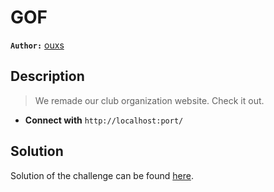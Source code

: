 # GOF

**`Author:`** [ouxs](github.com/ouxs-19)

## Description

> We remade our club organization website.
> Check it out.



- **Connect with** `http://localhost:port/`

  





## Solution
Solution of the challenge can be found [here](solution/).
